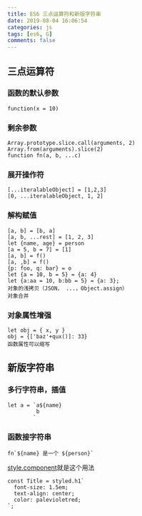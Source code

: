 ```yaml
---
title: ES6 三点运算符和新版字符串
date: 2019-08-04 16:06:54
categories: js
tags: [es6, G]
comments: false
---
```


## 三点运算符

### 函数的默认参数

    function(x = 10)

### 剩余参数

    Array.prototype.slice.call(arguments, 2)
    Array.from(arguments).slice(2)
    function fn(a, b, ...c)

### 展开操作符

    [...iteralableObject] = [1,2,3]
    [0, ...iteralableObject, 1, 2]

### 解构赋值

    [a, b] = [b, a]
    [a, b, ...rest] = [1, 2, 3]
    let {name, age} = person
    [a = 5, b = 7] = [1]
    [a, b] = f()
    [a, ,b] = f()
    {p: foo, q: bar} = o
    let {a = 10, b = 5} = {a: 4}
    let {a:aa = 10, b:bb = 5} = {a: 3};
    对象的浅拷贝（JSON， ...，Object.assign）
    对象合并

### 对象属性增强

    let obj = { x, y }
    obj = {['baz'+qux()]: 33}
    函数属性可以缩写

## 新版字符串

### 多行字符串，插值

    let a = `a${name}
             b
            `
### 函数接字符串

    fn`${name} 是一个 ${person}`

[style.component](https://github.com/styled-components/styled-components)就是这个用法

    const Title = styled.h1`
      font-size: 1.5em;
      text-align: center;
      color: palevioletred;
    `;
